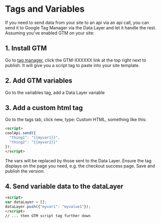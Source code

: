 # Tags and Variables

If you need to send data from your site to an api via an api call, you can send it to Google Tag Manager via the Data Layer and let it handle the rest. Assuming you've enabled GTM on your site:

## 1. Install GTM

Go to [tag manager](tagmanager.google.com), click the GTM-XXXXXX link at the top right next to publish. It will give you a script tag to paste into your site template.

## 2. Add GTM variables

Go to the variables tag, add a Data Layer variable

## 3. Add a custom html tag

Go to the tags tab, click new, type: Custom HTML, something like this:

```html
<script>
coolApi.send({
  "thing1": "{{myvar1}}",
  "thing2": "{{myvar2}}"
});
</script>
```

The vars will be replaced by those sent to the Data Layer. Ensure the tag displays on the page you need, e.g. the checkout success page. Save and publish the version.

## 4. Send variable data to the dataLayer

```html
<script>
var dataLayer = [];
dataLayer.push({"myvar1": "myvalue1"});
</script>
// ... then GTM script tag further down
```
